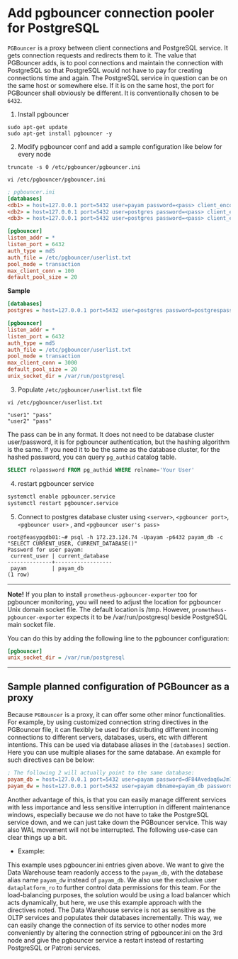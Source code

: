 
# Add pgbouncer connection pooler for PostgreSQL

`PGBouncer` is a proxy between client connections and PostgreSQL service. It gets connection requests and
 redirects them to it. The value that PGBouncer adds, is to pool connections and maintain the connection
 with PostgreSQL so that PostgreSQL would not have to pay for creating connections time and again. The 
 PostgreSQL service in question can be on the same host or somewhere else. If it is on the same host,
 the port for PGBouncer shall obviously be different. It is conventionally chosen to be `6432`. 

1. Install pgbouncer

```shell
sudo apt-get update
sudo apt-get install pgbouncer -y
```

2. Modify pgbouncer conf and add a sample configuration like below
 for every node
 
```shell
truncate -s 0 /etc/pgbouncer/pgbouncer.ini 
```
```shell
vi /etc/pgbouncer/pgbouncer.ini 
```

```ini
; pgbouncer.ini
[databases]
<db1> = host=127.0.0.1 port=5432 user=payam password=<pass> client_encoding=UNICODE datestyle=ISO
<db2> = host=127.0.0.1 port=5432 user=postgres password=<pass> client_encoding=UNICODE datestyle=ISO
<db3> = host=127.0.0.1 port=5432 user=postgres password=<pass> client_encoding=UNICODE datestyle=ISO

[pgbouncer]
listen_addr = *
listen_port = 6432
auth_type = md5
auth_file = /etc/pgbouncer/userlist.txt
pool_mode = transaction
max_client_conn = 100
default_pool_size = 20

```

**Sample**

```ini
[databases]
postgres = host=127.0.0.1 port=5432 user=postgres password=postgrespass client_encoding=UNICODE datestyle=ISO

[pgbouncer]
listen_addr = *
listen_port = 6432
auth_type = md5
auth_file = /etc/pgbouncer/userlist.txt
pool_mode = transaction
max_client_conn = 3000
default_pool_size = 20
unix_socket_dir = /var/run/postgresql
```


3. Populate `/etc/pgbouncer/userlist.txt` file

```shell
vi /etc/pgbouncer/userlist.txt
```
```text
"user1" "pass"
"user2" "pass"
```

The pass can be in any format. It does not need to be database cluster user/password, it is
 for pgbouncer authentication, but the hashing algorithm is the same. If you need it to be
 the same as the database cluster, for the hashed password, you can query `pg_authid` catalog
 table.

```sql
SELECT rolpassword FROM pg_authid WHERE rolname='Your User'
```
 
4. restart pgbouncer service

```bash
systemctl enable pgbouncer.service
systemctl restart pgbouncer.service
```

5. Connect to postgres database cluster using `<server>`, `<pgbouncer port>`, `<pgbouncer user>`
 , and `<pgbouncer user's pass>`

```shell
root@feasypgdb01:~# psql -h 172.23.124.74 -Upayam -p6432 payam_db -c "SELECT CURRENT_USER, CURRENT_DATABASE()"
Password for user payam:
 current_user | current_database
--------------+------------------
 payam        | payam_db
(1 row)

``` 

---
 
**Note!**
If you plan to install `prometheus-pgbouncer-exporter` too for pgbouncer monitoring, you will need to adjust the
 location for pgbouncer Unix domain socket file. The default location is /tmp. However, `prometheus-pgbouncer-exporter`
 expects it to be /var/run/postgresql beside PostgreSQL main socket file.
 
You can do this by adding the following line to the pgbouncer configuration:

```ini
[pgbouncer]
unix_socket_dir = /var/run/postgresql
```


---

## Sample planned configuration of PGBouncer as a proxy

Because `PGBouncer` is a proxy, it can offer some other minor functionalities. For example, by using customized connection
 string directives in the PGBouncer file, it can flexibly be used for distributing different incoming connections to
 different servers, databases, users, etc with different intentions. This can be used via database aliases in the `[databases]` section. Here you can
 use multiple aliases for the same database. An example for such directives can be below:

```ini
; The following 2 will actually point to the same database:
payam_db = host=127.0.0.1 port=5432 user=payam password=dF84Avedaq6wJm7WoqBA4Kb8ae7reWw client_encoding=UNICODE datestyle=ISO
payam_dw = host=127.0.0.1 port=5432 user=payam dbname=payam_db password=<pass> application_name=readonly_client options='-c default_transaction_read_only=on' client_encoding=UNICODE datestyle=ISO
```
 
Another advantage of this, is that you can easily manage different services with less importance and less sensitive interruption
 in different maintenance windows, especially because we do not have to take the PostgreSQL service down, and we can just take
 down the PGBouncer service. This way also WAL movement will not be interrupted. The following use-case can clear things up a bit.

* Example:

This example uses pgbouncer.ini entries given above. We want to give the Data Warehouse team readonly access to the `payam_db`, with the database
 alias name `payam_dw` instead of `payam_db`. We also use the exclusive user `dataplatform_ro` to further control data permissions for this team.
 For the load-balancing purposes, the solution would be using a load balancer which acts dynamically,
 but here, we use this example approach with the directives noted. The Data Warehouse service is not as sensitive as
 the OLTP services and populates their databases incrementally. This way, we can easily change the connection of its service to other nodes 
 more conveniently by altering the connection string of pgbouncer.ini on the 3rd node and give the pgbouncer service a restart instead of
 restarting PostgreSQL or Patroni services.

 
